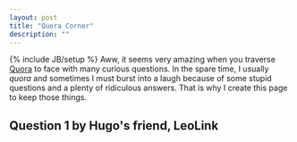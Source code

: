 ```yaml
---
layout: post
title: "Quora Corner"
description: ""
---
```

{% include JB/setup %}
Aww, it seems very amazing when you traverse [Quora](http://quora.com) to face with many curious questions. In the spare time, I usually *quora* and sometimes I must burst into a laugh because of some stupid questions and a plenty of ridiculous answers. That is why I create this page to keep those things.

## Question 1 by Hugo's friend, LeoLink 
